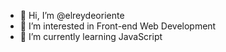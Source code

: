 - 👋 Hi, I’m @elreydeoriente
- 👀 I’m interested in Front-end Web Development
- 🌱 I’m currently learning JavaScript

<!---
elreydeoriente/elreydeoriente is a ✨ special ✨ repository because its `README.md` (this file) appears on your GitHub profile.
You can click the Preview link to take a look at your changes.
--->
